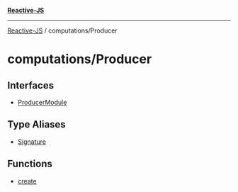 [**Reactive-JS**](../../README.md)

***

[Reactive-JS](../../README.md) / computations/Producer

# computations/Producer

## Interfaces

- [ProducerModule](interfaces/ProducerModule.md)

## Type Aliases

- [Signature](type-aliases/Signature.md)

## Functions

- [create](functions/create.md)
